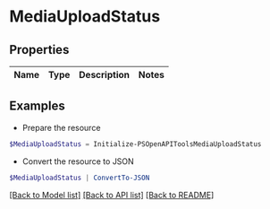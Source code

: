 # MediaUploadStatus
## Properties

Name | Type | Description | Notes
------------ | ------------- | ------------- | -------------

## Examples

- Prepare the resource
```powershell
$MediaUploadStatus = Initialize-PSOpenAPIToolsMediaUploadStatus 
```

- Convert the resource to JSON
```powershell
$MediaUploadStatus | ConvertTo-JSON
```

[[Back to Model list]](../README.md#documentation-for-models) [[Back to API list]](../README.md#documentation-for-api-endpoints) [[Back to README]](../README.md)

